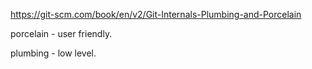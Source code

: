 https://git-scm.com/book/en/v2/Git-Internals-Plumbing-and-Porcelain

porcelain - user friendly.

plumbing - low level.



